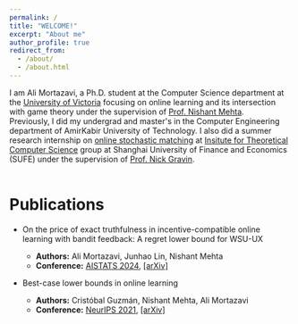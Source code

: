 ```yaml
---
permalink: /
title: "WELCOME!"
excerpt: "About me"
author_profile: true
redirect_from: 
  - /about/
  - /about.html
---
```

I am Ali Mortazavi, a Ph.D. student at the Computer Science department at the [University of Victoria](http://uvic.ca/) focusing on online learning and its intersection with game theory under the supervision of [Prof. Nishant Mehta](http://web.uvic.ca/~nmehta/). <br>
Previously, I did my undergrad and master's in the Computer Engineering department of AmirKabir University of Technology. I also did a summer research internship on [online stochastic matching](https://alimorty.github.io//posts/2019-11-06-Online-Stochastic-Matching/) at [Insitute for Theoretical Computer Science](https://itcs.sufe.edu.cn/main.htm) group at Shanghai University of Finance and Economics (SUFE) under the supervision of [Prof. Nick Gravin](http://itcs.shufe.edu.cn/~gravin/).<br>
<br>

                                                                  
Publications
======

* On the price of exact truthfulness in incentive-compatible online learning with bandit feedback: A regret lower bound for WSU-UX
  - **Authors:** Ali Mortazavi, Junhao Lin, Nishant Mehta
  - **Conference:** [AISTATS 2024](https://proceedings.mlr.press/v238/mortazavi24a.html), [\[arXiv\]](https://arxiv.org/abs/2404.05155)

* Best-case lower bounds in online learning
  - **Authors:** Cristóbal Guzmán, Nishant Mehta, Ali Mortazavi
  - **Conference:** [NeurIPS 2021](https://proceedings.neurips.cc/paper/2021/hash/b7da6669894867f04b8727876a69ffc0-Abstract.html), [\[arXiv\]](https://proceedings.neurips.cc/paper/2021/hash/b7da6669894867f04b8727876a69ffc0-Abstract.html)
  
















  





